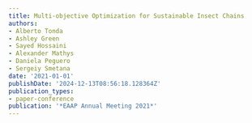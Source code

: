 ```yaml
---
title: Multi-objective Optimization for Sustainable Insect Chains
authors:
- Alberto Tonda
- Ashley Green
- Sayed Hossaini
- Alexander Mathys
- Daniela Peguero
- Sergeiy Smetana
date: '2021-01-01'
publishDate: '2024-12-13T08:56:18.128364Z'
publication_types:
- paper-conference
publication: '*EAAP Annual Meeting 2021*'
---
```

